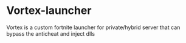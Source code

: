 # Vortex-launcher
Vortex is a custom fortnite launcher for private/hybrid server that can bypass the anticheat and inject dlls
